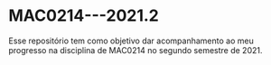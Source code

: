 # MAC0214---2021.2
Esse repositório tem como objetivo dar acompanhamento ao meu progresso na disciplina de MAC0214 no segundo semestre de 2021.
